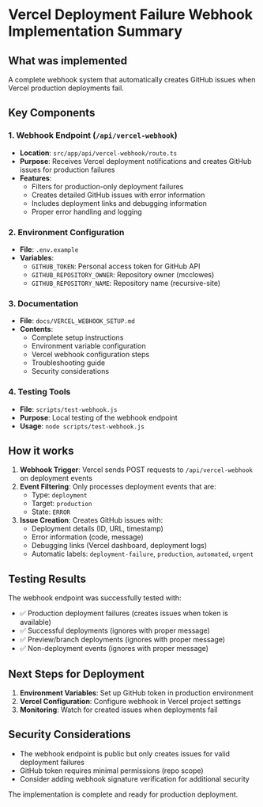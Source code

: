 # Vercel Deployment Failure Webhook Implementation Summary

## What was implemented

A complete webhook system that automatically creates GitHub issues when Vercel production deployments fail.

## Key Components

### 1. Webhook Endpoint (`/api/vercel-webhook`)
- **Location**: `src/app/api/vercel-webhook/route.ts`
- **Purpose**: Receives Vercel deployment notifications and creates GitHub issues for production failures
- **Features**:
  - Filters for production-only deployment failures
  - Creates detailed GitHub issues with error information
  - Includes deployment links and debugging information
  - Proper error handling and logging

### 2. Environment Configuration
- **File**: `.env.example`
- **Variables**:
  - `GITHUB_TOKEN`: Personal access token for GitHub API
  - `GITHUB_REPOSITORY_OWNER`: Repository owner (mcclowes)
  - `GITHUB_REPOSITORY_NAME`: Repository name (recursive-site)

### 3. Documentation
- **File**: `docs/VERCEL_WEBHOOK_SETUP.md`
- **Contents**:
  - Complete setup instructions
  - Environment variable configuration
  - Vercel webhook configuration steps
  - Troubleshooting guide
  - Security considerations

### 4. Testing Tools
- **File**: `scripts/test-webhook.js`
- **Purpose**: Local testing of the webhook endpoint
- **Usage**: `node scripts/test-webhook.js`

## How it works

1. **Webhook Trigger**: Vercel sends POST requests to `/api/vercel-webhook` on deployment events
2. **Event Filtering**: Only processes deployment events that are:
   - Type: `deployment`
   - Target: `production`
   - State: `ERROR`
3. **Issue Creation**: Creates GitHub issues with:
   - Deployment details (ID, URL, timestamp)
   - Error information (code, message)
   - Debugging links (Vercel dashboard, deployment logs)
   - Automatic labels: `deployment-failure`, `production`, `automated`, `urgent`

## Testing Results

The webhook endpoint was successfully tested with:
- ✅ Production deployment failures (creates issues when token is available)
- ✅ Successful deployments (ignores with proper message)
- ✅ Preview/branch deployments (ignores with proper message)
- ✅ Non-deployment events (ignores with proper message)

## Next Steps for Deployment

1. **Environment Variables**: Set up GitHub token in production environment
2. **Vercel Configuration**: Configure webhook in Vercel project settings
3. **Monitoring**: Watch for created issues when deployments fail

## Security Considerations

- The webhook endpoint is public but only creates issues for valid deployment failures
- GitHub token requires minimal permissions (repo scope)
- Consider adding webhook signature verification for additional security

The implementation is complete and ready for production deployment.